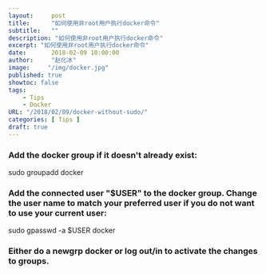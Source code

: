 ```yaml
---
layout:     post
title:      "如何使用非root用户执行docker命令"
subtitle:   ""
description: "如何使用非root用户执行docker命令"
excerpt: "如何使用非root用户执行docker命令"
date:       2018-02-09 10:00:00
author:     "赵化冰"
image:     "/img/docker.jpg"
published: true
showtoc: false 
tags:
    - Tips
    - Docker
URL: "/2018/02/09/docker-without-sudo/"
categories: [ Tips ]
draft: true
---
```


### Add the docker group if it doesn't already exist:

sudo groupadd docker

### Add the connected user "$USER" to the docker group. Change the user name to match your preferred user if you do not want to use your current user:

sudo gpasswd -a $USER docker

### Either do a newgrp docker or log out/in to activate the changes to groups.
